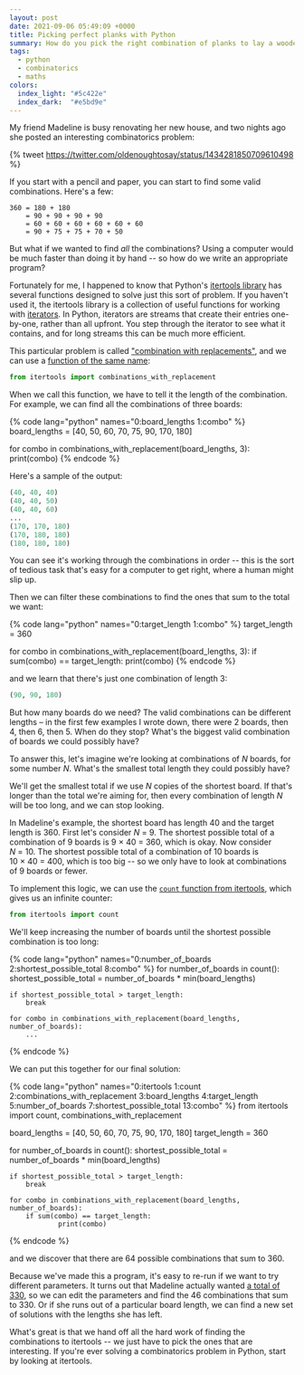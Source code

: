 ```yaml
---
layout: post
date: 2021-09-06 05:49:09 +0000
title: Picking perfect planks with Python
summary: How do you pick the right combination of planks to lay a wooden floor? Python and itertools to the rescue!
tags:
  - python
  - combinatorics
  - maths
colors:
  index_light: "#5c422e"
  index_dark:  "#e5bd9e"
---
```


<!-- Index image from https://pixabay.com/photos/board-boards-material-pile-plank-2941888/; CC0 -->

My friend Madeline is busy renovating her new house, and two nights ago she posted an interesting combinatorics problem:

{% tweet https://twitter.com/oldenoughtosay/status/1434281850709610498 %}

If you start with a pencil and paper, you can start to find some valid combinations.
Here's a few:

```
360 = 180 + 180
    = 90 + 90 + 90 + 90
    = 60 + 60 + 60 + 60 + 60 + 60
    = 90 + 75 + 75 + 70 + 50
```

But what if we wanted to find *all* the combinations?
Using a computer would be much faster than doing it by hand -- so how do we write an appropriate program?

Fortunately for me, I happened to know that Python's [itertools library][itertools] has several functions designed to solve just this sort of problem.
If you haven't used it, the itertools library is a collection of useful functions for working with [iterators].
In Python, iterators are streams that create their entries one-by-one, rather than all upfront.
You step through the iterator to see what it contains, and for long streams this can be much more efficient.

This particular problem is called ["combination with replacements"][combos], and we can use a [function of the same name][function]:

```python
from itertools import combinations_with_replacement
```

When we call this function, we have to tell it the length of the combination.
For example, we can find all the combinations of three boards:

{% code lang="python" names="0:board_lengths 1:combo" %}
board_lengths = [40, 50, 60, 70, 75, 90, 170, 180]

for combo in combinations_with_replacement(board_lengths, 3):
    print(combo)
{% endcode %}

Here's a sample of the output:

```python
(40, 40, 40)
(40, 40, 50)
(40, 40, 60)
...
(170, 170, 180)
(170, 180, 180)
(180, 180, 180)
```

You can see it's working through the combinations in order -- this is the sort of tedious task that's easy for a computer to get right, where a human might slip up.

Then we can filter these combinations to find the ones that sum to the total we want:

{% code lang="python" names="0:target_length 1:combo" %}
target_length = 360

for combo in combinations_with_replacement(board_lengths, 3):
    if sum(combo) == target_length:
        print(combo)
{% endcode %}

and we learn that there's just one combination of length 3:

```python
(90, 90, 180)
```

But how many boards do we need?
The valid combinations can be different lengths – in the first few examples I wrote down, there were 2 boards, then 4, then 6, then 5.
When do they stop?
What's the biggest valid combination of boards we could possibly have?

To answer this, let's imagine we're looking at combinations of *N* boards, for some number *N*.
What's the smallest total length they could possibly have?

We'll get the smallest total if we use *N* copies of the shortest board.
If that's longer than the total we're aiming for, then every combination of length *N* will be too long, and we can stop looking.

In Madeline's example, the shortest board has length&nbsp;40 and the target length is 360.
First let's consider *N*&nbsp;=&nbsp;9.
The shortest possible total of a combination of 9 boards is 9&nbsp;×&nbsp;40&nbsp;=&nbsp;360, which is okay.
Now consider *N*&nbsp;=&nbsp;10.
The shortest possible total of a combination of 10 boards is 10&nbsp;×&nbsp;40&nbsp;=&nbsp;400, which is too big -- so we only have to look at combinations of 9 boards or fewer.

To implement this logic, we can use the [`count` function from itertools][count], which gives us an infinite counter:

```python
from itertools import count
```

We'll keep increasing the number of boards until the shortest possible combination is too long:

{% code lang="python" names="0:number_of_boards 2:shortest_possible_total 8:combo" %}
for number_of_boards in count():
    shortest_possible_total = number_of_boards * min(board_lengths)

    if shortest_possible_total > target_length:
        break

    for combo in combinations_with_replacement(board_lengths, number_of_boards):
        ...
{% endcode %}

We can put this together for our final solution:

{% code lang="python" names="0:itertools 1:count 2:combinations_with_replacement 3:board_lengths 4:target_length 5:number_of_boards 7:shortest_possible_total 13:combo" %}
from itertools import count, combinations_with_replacement

board_lengths = [40, 50, 60, 70, 75, 90, 170, 180]
target_length = 360

for number_of_boards in count():
    shortest_possible_total = number_of_boards * min(board_lengths)

    if shortest_possible_total > target_length:
        break

    for combo in combinations_with_replacement(board_lengths, number_of_boards):
        if sum(combo) == target_length:
                print(combo)
{% endcode %}

and we discover that there are 64 possible combinations that sum to 360.

Because we've made this a program, it's easy to re-run if we want to try different parameters.
It turns out that Madeline actually wanted [a total of 330][330], so we can edit the parameters and find the 46 combinations that sum to 330.
Or if she runs out of a particular board length, we can find a new set of solutions with the lengths she has left.

What's great is that we hand off all the hard work of finding the combinations to itertools -- we just have to pick the ones that are interesting.
If you're ever solving a combinatorics problem in Python, start by looking at itertools.

[combos]: https://en.wikipedia.org/wiki/Combination
[itertools]: https://docs.python.org/3/library/itertools.html
[iterators]: https://docs.python.org/3/glossary.html#term-iterator
[function]: https://docs.python.org/3/library/itertools.html#itertools.combinations_with_replacement
[330]: https://twitter.com/oldenoughtosay/status/1434284327718817795
[count]: https://docs.python.org/3/library/itertools.html#itertools.count
